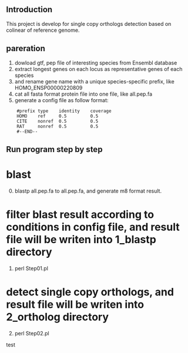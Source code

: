 ## Introduction
This project is develop for single copy orthologs  detection based on colinear of reference genome.

## pareration
1) dowload gtf, pep file of interesting species from Ensembl database
2) extract longest genes on each locus as representative genes of each species
3) and rename gene name with a unique species-specific prefix, like HOMO_ENSP00000220809
4) cat all fasta format protein file into one file, like all.pep.fa 
5) generate a config file as follow format:
```
	#prefix type    identity	coverage
	HOMO	ref	    0.5			0.5
	CITE	nonref	0.5			0.5
	RAT     nonref	0.5			0.5
	#--END--
```

## Run program step by step
#  blast
0) blastp all.pep.fa to all.pep.fa, and generate m8 format result.

#  filter blast result according to conditions in config file, and result file will be writen into 1_blastp directory
1) perl Step01.pl <m8 file> <pep file> <config>

#  detect single copy orthologs, and result file will be writen into 2_ortholog directory
2) perl Step02.pl <config> <gff dir>

test
